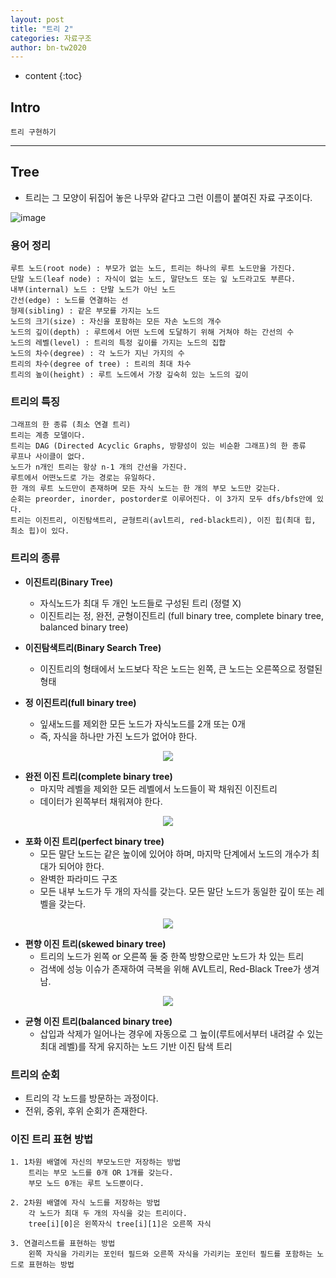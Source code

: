 ```yaml
---
layout: post
title: "트리 2"
categories: 자료구조
author: bn-tw2020
---
```

* content
{:toc}


## Intro

```
트리 구현하기
```





---

## Tree

* 트리는 그 모양이 뒤집어 놓은 나무와 같다고 그런 이름이 붙여진 자료 구조이다.

![image](https://user-images.githubusercontent.com/66770613/118114475-9a90ca00-b422-11eb-9837-e1b81ab4c62b.png)


### 용어 정리

```
루트 노드(root node) : 부모가 없는 노드, 트리는 하나의 루트 노드만을 가진다.  
단말 노드(leaf node) : 자식이 없는 노드, 말단노드 또는 잎 노드라고도 부른다.  
내부(internal) 노드 : 단말 노드가 아닌 노드  
간선(edge) : 노드를 연결하는 선  
형제(sibling) : 같은 부모를 가지는 노드  
노드의 크기(size) : 자신을 포함하는 모든 자손 노드의 개수  
노드의 깊이(depth) : 루트에서 어떤 노드에 도달하기 위해 거쳐야 하는 간선의 수  
노드의 레벨(level) : 트리의 특정 깊이를 가지는 노드의 집합  
노드의 차수(degree) : 각 노드가 지닌 가지의 수  
트리의 차수(degree of tree) : 트리의 최대 차수  
트리의 높이(height) : 루트 노드에서 가장 깊숙히 있는 노드의 깊이  
```

### 트리의 특징

```
그래프의 한 종류 (최소 연결 트리)  
트리는 계층 모델이다.  
트리는 DAG (Directed Acyclic Graphs, 방향성이 있는 비순환 그래프)의 한 종류  
루프나 사이클이 없다.  
노드가 n개인 트리는 항상 n-1 개의 간선을 가진다.  
루트에서 어떤노드로 가는 경로는 유일하다.  
한 개의 루트 노드만이 존재하며 모든 자식 노드는 한 개의 부모 노드만 갖는다.  
순회는 preorder, inorder, postorder로 이루어진다. 이 3가지 모두 dfs/bfs안에 있다.  
트리는 이진트리, 이진탐색트리, 균형트리(avl트리, red-black트리), 이진 힙(최대 힙, 최소 힙)이 있다.  
```

### 트리의 종류

* **이진트리(Binary Tree)**
    + 자식노드가 최대 두 개인 노드들로 구성된 트리 (정렬 X)
    + 이진트리는 정, 완전, 균형이진트리 (full binary tree, complete binary tree, balanced binary tree)

* **이진탐색트리(Binary Search Tree)**
    + 이진트리의 형태에서 노드보다 작은 노드는 왼쪽, 큰 노드는 오른쪽으로 정렬된 형태

* **정 이진트리(full binary tree)**
    + 잎새노드를 제외한 모든 노드가 자식노드를 2개 또는 0개
    + 즉, 자식을 하나만 가진 노드가 없어야 한다.

<div style="text-align:center;">
    <img src = "https://user-images.githubusercontent.com/66770613/118116321-1d1a8900-b425-11eb-81dc-b691655d5a9d.png">  
</div>

* **완전 이진 트리(complete binary tree)**
    + 마지막 레벨을 제외한 모든 레벨에서 노드들이 꽉 채워진 이진트리
    + 데이터가 왼쪽부터 채워져야 한다.

<div style="text-align:center;">
    <img src = "https://user-images.githubusercontent.com/66770613/118119986-29edab80-b42a-11eb-908e-ce8bf4b49e24.png">
</div>

* **포화 이진 트리(perfect binary tree)**
    + 모든 말단 노드는 같은 높이에 있어야 하며, 마지막 단계에서 노드의 개수가 최대가 되어야 한다.
    + 완벽한 파라미드 구조
    + 모든 내부 노드가 두 개의 자식를 갖는다. 모든 말단 노드가 동일한 깊이 또는 레벨을 갖는다.

<div style="text-align:center;">
    <img src = "https://user-images.githubusercontent.com/66770613/118119959-222e0700-b42a-11eb-806e-0e5ac9a1a4fe.png">  
</div>

* **편향 이진 트리(skewed binary tree)**
    + 트리의 노드가 왼쪽 or 오른쪽 둘 중 한쪽 방향으로만 노드가 차 있는 트리
    + 검색에 성능 이슈가 존재하여 극복을 위해 AVL트리, Red-Black Tree가 생겨남.

<div style="text-align:center;">
    <img src = "https://user-images.githubusercontent.com/66770613/118120346-b304e280-b42a-11eb-912a-996228e477ed.png">    
</div>

* **균형 이진 트리(balanced binary tree)**
    + 삽입과 삭제가 일어나는 경우에 자동으로 그 높이(루트에서부터 내려갈 수 있는 최대 레벨)를 작게 유지하는 노드 기반 이진 탐색 트리



### 트리의 순회

* 트리의 각 노드를 방문하는 과정이다.
* 전위, 중위, 후위 순회가 존재한다.

### 이진 트리 표현 방법

```
1. 1차원 배열에 자신의 부모노드만 저장하는 방법
    트리는 부모 노드를 0개 OR 1개를 갖는다.
    부모 노드 0개는 루트 노드뿐이다.

2. 2차원 배열에 자식 노드를 저장하는 방법
    각 노드가 최대 두 개의 자식을 갖는 트리이다.
    tree[i][0]은 왼쪽자식 tree[i][1]은 오른쪽 자식

3. 연결리스트를 표현하는 방법
    왼쪽 자식을 가리키는 포인터 필드와 오른쪽 자식을 가리키는 포인터 필드를 포함하는 노드로 표현하는 방법

```


